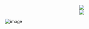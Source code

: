 <center>
  <a href="https://www.github.com/xiaobili">
    <img align="center" src="https://github-readme-stats.vercel.app/api?username=xiaobili&show_icons=true&theme=flag-india&hide_border=true&locale=cn&card_width=1000&border_radius=20"/>
  </a>
<br>
  <a href="https://www.github.com/xiaobili">
    <img align="center" src="https://github-readme-stats.vercel.app/api/top-langs/?username=xiaobili&theme=flag-india&hide_border=true&locale=cn&card_width=1000&border_radius=20"/>
  </a>
</center>

![image](https://cdn.jsdelivr.net/gh/xiaobili/upic_lib@main/uPic/code_clean.png)
